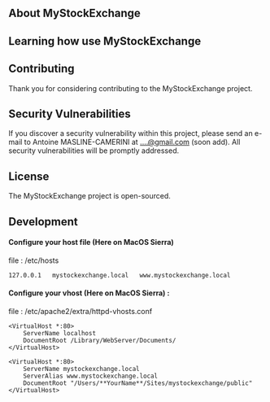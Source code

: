
## About MyStockExchange



## Learning how use MyStockExchange



## Contributing

Thank you for considering contributing to the MyStockExchange project.

## Security Vulnerabilities

If you discover a security vulnerability within this project, please send an e-mail to Antoine MASLINE-CAMERINI at ....@gmail.com (soon add). All security vulnerabilities will be promptly addressed.

## License

The MyStockExchange project is open-sourced.

## Development 

#### Configure your host file (Here on MacOS Sierra)
file : /etc/hosts
    
    127.0.0.1   mystockexchange.local   www.mystockexchange.local

#### Configure your vhost (Here on MacOS Sierra) : 
file : /etc/apache2/extra/httpd-vhosts.conf

    <VirtualHost *:80>
        ServerName localhost
        DocumentRoot /Library/WebServer/Documents/
    </VirtualHost>
    
    <VirtualHost *:80>
        ServerName mystockexchange.local
        ServerAlias www.mystockexchange.local
        DocumentRoot "/Users/**YourName**/Sites/mystockexchange/public"
    </VirtualHost>
